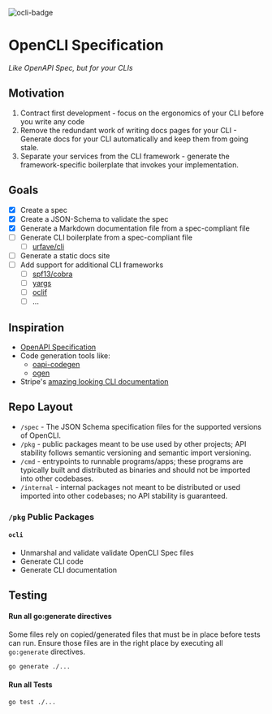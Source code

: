![ocli-badge](https://img.shields.io/badge/OpenCLI_Spec-Compliant-brightgreen?link=https%3A%2F%2Fgithub.com%2Fbcdxn%2Fopencli)

# OpenCLI Specification

_Like OpenAPI Spec, but for your CLIs_

## Motivation

1. Contract first development - focus on the ergonomics of your CLI before you write any code
2. Remove the redundant work of writing docs pages for your CLI - Generate docs for your CLI automatically and keep them from going stale.
3. Separate your services from the CLI framework - generate the framework-specific boilerplate that invokes your implementation.

## Goals

- [x] Create a spec
- [x] Create a JSON-Schema to validate the spec
- [x] Generate a Markdown documentation file from a spec-compliant file
- [ ] Generate CLI boilerplate from a spec-compliant file
  - [ ] [urfave/cli](https://github.com/urfave/cli)
- [ ] Generate a static docs site
- [ ] Add support for additional CLI frameworks
  - [ ] [spf13/cobra](https://github.com/spf13/cobra)
  - [ ] [yargs](https://www.npmjs.com/package/yargs)
  - [ ] [oclif](https://www.npmjs.com/package/yargs)
  - [ ] ...

## Inspiration

* [OpenAPI Specification](https://swagger.io/specification/)
* Code generation tools like:
  - [oapi-codegen](https://github.com/oapi-codegen/oapi-codegen)
  - [ogen](https://ogen.dev)
* Stripe's [amazing looking CLI documentation](https://docs.stripe.com/cli)

## Repo Layout

- `/spec` - The JSON Schema specification files for the supported versions of OpenCLI.
- `/pkg` - public packages meant to be use used by other projects; API stability follows semantic versioning and semantic import versioning.
- `/cmd` - entrypoints to runnable programs/apps; these programs are typically built and distributed as binaries and should not be imported into other codebases.
- `/internal` - internal packages not meant to be distributed or used imported into other codebases; no API stability is guaranteed.

### `/pkg` Public Packages

#### `ocli`

- Unmarshal and validate validate OpenCLI Spec files
- Generate CLI code
- Generate CLI documentation

## Testing

#### Run all go:generate directives

Some files rely on copied/generated files that must be in place before tests can run.
Ensure those files are in the right place by executing all `go:generate` directives.

```sh
go generate ./...
```

#### Run all Tests

```sh
go test ./...
```
